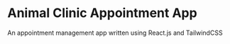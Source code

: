 # Animal Clinic Appointment App

An appointment management app written using React.js and TailwindCSS
